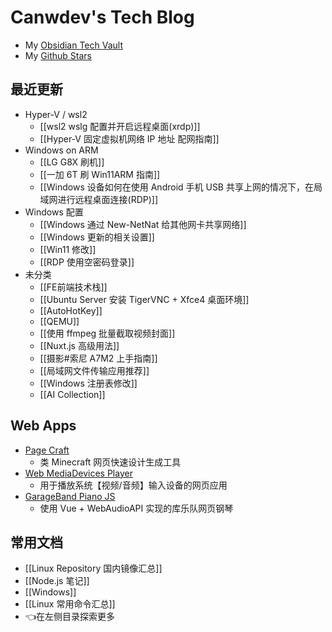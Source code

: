 # Canwdev's Tech Blog

- My [Obsidian Tech Vault](https://github.com/canwdev/canwdev.github.io)
- My [Github Stars](https://github.com/canwdev?tab=stars)

## 最近更新

- Hyper-V / wsl2
	- [[wsl2 wslg 配置并开启远程桌面(xrdp)]]
	- [[Hyper-V 固定虚拟机网络 IP 地址 配网指南]]
- Windows on ARM
	- [[LG G8X 刷机]]
	- [[一加 6T 刷 Win11ARM 指南]]
	- [[Windows 设备如何在使用 Android 手机 USB 共享上网的情况下，在局域网进行远程桌面连接(RDP)]]
- Windows 配置
	- [[Windows 通过 New-NetNat 给其他网卡共享网络]]
	- [[Windows 更新的相关设置]]
	- [[Win11 修改]]
	- [[RDP 使用空密码登录]]
- 未分类
	- [[FE前端技术栈]]
	- [[Ubuntu Server 安装 TigerVNC + Xfce4 桌面环境]]
	- [[AutoHotKey]]
	- [[QEMU]]
	- [[使用 ffmpeg 批量截取视频封面]]
	- [[Nuxt.js 高级用法]]
	- [[摄影#索尼 A7M2 上手指南]]
	- [[局域网文件传输应用推荐]]
	- [[Windows 注册表修改]]
	- [[AI Collection]]

## Web Apps

- [Page Craft](https://canwdev.github.io/page-craft-vite/index.html#/)
	- 类 Minecraft 网页快速设计生成工具
- [Web MediaDevices Player](https://canwdev.github.io/web-mediadevices-player/)
	- 用于播放系统【视频/音频】输入设备的网页应用
- [GarageBand Piano JS](https://canwdev.github.io/garageband-piano-js/)
	- 使用 Vue + WebAudioAPI 实现的库乐队网页钢琴

## 常用文档

- [[Linux Repository 国内镜像汇总]]
- [[Node.js 笔记]]
- [[Windows]]
- [[Linux 常用命令汇总]]
- 👈在左侧目录探索更多

